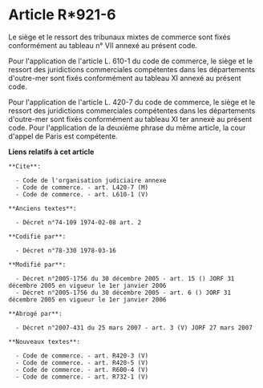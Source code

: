 # Article R*921-6

Le siège et le ressort des tribunaux mixtes de commerce sont fixés conformément au tableau n° VII annexé au présent code.

Pour l'application de l'article L. 610-1 du code de commerce, le siège et le ressort des juridictions commerciales
compétentes dans les départements d'outre-mer sont fixés conformément au tableau XI annexé au présent code.

Pour l'application de l'article L. 420-7 du code de commerce, le siège et le ressort des juridictions commerciales
compétentes dans les départements d'outre-mer sont fixés conformément au tableau XI ter annexé au présent code. Pour
l'application de la deuxième phrase du même article, la cour d'appel de Paris est compétente.

**Liens relatifs à cet article**

	**Cite**:

	  - Code de l'organisation judiciaire annexe
	  - Code de commerce. - art. L420-7 (M)
	  - Code de commerce. - art. L610-1 (V)

	**Anciens textes**:

	  - Décret n°74-109 1974-02-08 art. 2

	**Codifié par**:

	  - Décret n°78-330 1978-03-16

	**Modifié par**:

	  - Décret n°2005-1756 du 30 décembre 2005 - art. 15 () JORF 31 décembre 2005 en vigueur le 1er janvier 2006
	  - Décret n°2005-1756 du 30 décembre 2005 - art. 6 () JORF 31 décembre 2005 en vigueur le 1er janvier 2006

	**Abrogé par**:

	  - Décret n°2007-431 du 25 mars 2007 - art. 3 (V) JORF 27 mars 2007

	**Nouveaux textes**:

	  - Code de commerce. - art. R420-3 (V)
	  - Code de commerce. - art. R420-5 (V)
	  - Code de commerce. - art. R600-4 (V)
	  - Code de commerce. - art. R732-1 (V)
